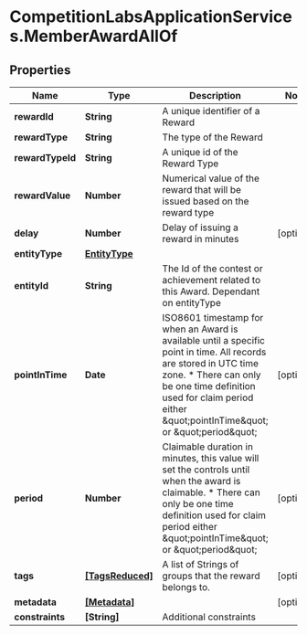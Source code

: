 # CompetitionLabsApplicationServices.MemberAwardAllOf

## Properties

Name | Type | Description | Notes
------------ | ------------- | ------------- | -------------
**rewardId** | **String** | A unique identifier of a Reward | 
**rewardType** | **String** | The type of the Reward | 
**rewardTypeId** | **String** | A unique id of the Reward Type | 
**rewardValue** | **Number** | Numerical value of the reward that will be issued based on the reward type | 
**delay** | **Number** | Delay of issuing a reward in minutes | [optional] 
**entityType** | [**EntityType**](EntityType.md) |  | 
**entityId** | **String** | The Id of the contest or achievement related to this Award. Dependant on entityType | 
**pointInTime** | **Date** | ISO8601 timestamp for when an Award is available until a specific point in time. All records are stored in UTC time zone. * There can only be one time definition used for claim period either \&quot;pointInTime\&quot; or \&quot;period\&quot; | [optional] 
**period** | **Number** | Claimable duration in minutes, this value will set the controls until when the award is claimable. * There can only be one time definition used for claim period either \&quot;pointInTime\&quot; or \&quot;period\&quot; | [optional] 
**tags** | [**[TagsReduced]**](TagsReduced.md) | A list of Strings of groups that the reward belongs to. | [optional] 
**metadata** | [**[Metadata]**](Metadata.md) |  | [optional] 
**constraints** | **[String]** | Additional constraints | 



